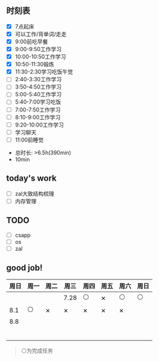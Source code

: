 ## 时刻表
- [x] 7点起床
- [x] 可以工作/背单词/走走
- [x] 9:00前吃早餐
- [x] 9:00-9:50工作学习
- [x] 10:00-10:50工作学习
- [x] 10:50-11:30锻炼
- [x] 11:30-2:30学习吃饭午觉
- [ ] 2:40-3:30工作学习
- [ ] 3:50-4:50工作学习
- [ ] 5:00-5:40工作学习
- [ ] 5:40-7:00学习吃饭
- [ ] 7:00-7:50工作学习
- [ ] 8:10-9:00工作学习
- [ ] 9:20-10:00工作学习
- [ ] 学习聊天
- [ ] 11:00前睡觉
- 总时长: >6.5h(390min)
- 10min

## today's work
- [ ] zal大致结构梳理
- [ ] 内存管理

## TODO
- [ ] csapp
- [ ] os
- [ ] zal

## good job!
| 周日 | 周一 | 周二         | 周三         | 周四         | 周五         | 周六         | 周日 |
| ---- | ---- | ------------ | ------------ | ------------ | ------------ | ------------ | ---- |
|      |      |              | 7.28         | ⚪            | <big>×</big> | ⚪            | ⚪    |
| 8.1  | ⚪    | <big>×</big> | <big>×</big> | <big>×</big> | <big>×</big> | <big>×</big> |      |
| 8.8  |      |              |              |              |              |              |      |
|      |      |              |              |              |              |              |      |
|      |      |              |              |              |              |              |      |
|      |      |              |              |              |              |              |      |
|      |      |              |              |              |              |              |      |
|      |      |              |              |              |              |              |      |
|      |      |              |              |              |              |              |      |

> ⚪为完成任务